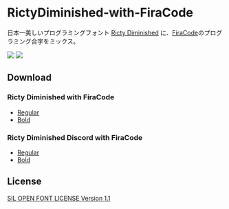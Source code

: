 # RictyDiminished-with-FiraCode

日本一美しいプログラミングフォント [Ricty Diminished](https://github.com/edihbrandon/RictyDiminished) に、[FiraCode](https://github.com/tonsky/FiraCode)のプログラミング合字をミックス。

![](https://i.imgur.com/nPUBImM.png)
![](https://i.imgur.com/TkbPojr.png)

## Download

### Ricty Diminished with FiraCode

* [Regular](https://github.com/hakatashi/RictyDiminished-with-FiraCode/releases/download/1.1.0/RictyDiminished-with-FiraCode-Regular.ttf)
* [Bold](https://github.com/hakatashi/RictyDiminished-with-FiraCode/releases/download/1.1.0/RictyDiminished-with-FiraCode-Bold.ttf)

### Ricty Diminished Discord with FiraCode

* [Regular](https://github.com/hakatashi/RictyDiminished-with-FiraCode/releases/download/1.1.0/RictyDiminishedDiscord-with-FiraCode-Regular.ttf)
* [Bold](https://github.com/hakatashi/RictyDiminished-with-FiraCode/releases/download/1.1.0/RictyDiminishedDiscord-with-FiraCode-Bold.ttf)

## License

[SIL OPEN FONT LICENSE Version 1.1](LICENSE)
